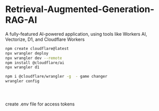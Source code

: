 # Retrieval-Augmented-Generation-RAG-AI
A fully-featured AI-powered application, using tools like Workers AI, Vectorize, D1, and Cloudflare Workers

```bash
npm create cloudflare@latest
npx wrangler deploy
npx wrangler dev --remote
npm install @cloudflare/ai
npx wrangler d1

npm i @cloudflare/wrangler -g  - game changer
wrangler config





```
create .env file for access tokens
